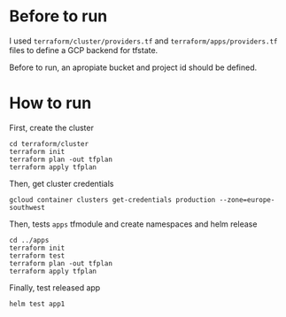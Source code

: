 # Before to run

I used `terraform/cluster/providers.tf` and `terraform/apps/providers.tf` files to define a GCP backend for tfstate.

Before to run, an apropiate bucket and project id should be defined.

# How to run

First, create the cluster
```
cd terraform/cluster
terraform init
terraform plan -out tfplan
terraform apply tfplan
```

Then, get cluster credentials
```
gcloud container clusters get-credentials production --zone=europe-southwest
```

Then, tests `apps` tfmodule and create namespaces and helm release

```
cd ../apps
terraform init
terraform test
terraform plan -out tfplan
terraform apply tfplan
```

Finally, test released app


```
helm test app1
```
